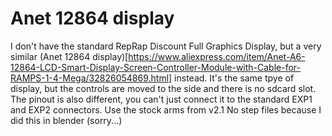 # Anet 12864 display

I don't have the standard RepRap Discount Full Graphics Display, but a very similar (Anet 12864 display)[https://www.aliexpress.com/item/Anet-A6-12864-LCD-Smart-Display-Screen-Controller-Module-with-Cable-for-RAMPS-1-4-Mega/32826054869.html] instead.
It's the same tpye of display, but the controls are moved to the side and there is no sdcard slot. The pinout is also different, you can't just connect it to the standard EXP1 and EXP2 connectors.
Use the stock arms from v2.1
No step files because I did this in blender (sorry...)